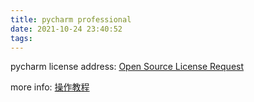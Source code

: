 ```yaml
---
title: pycharm professional
date: 2021-10-24 23:40:52
tags:
---
```


pycharm license address: [Open Source License Request](https://www.jetbrains.com/shop/eform/opensource)

more info: [操作教程](https://zhuanlan.zhihu.com/p/87370573)
